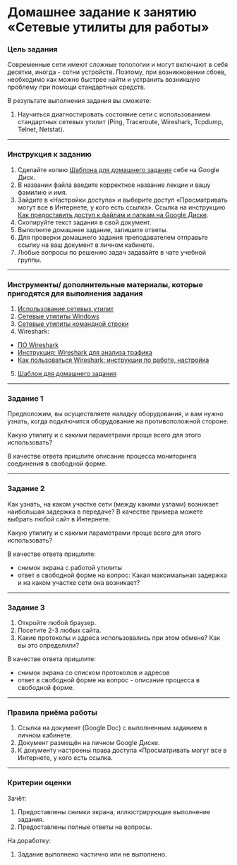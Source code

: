 # Домашнее задание к занятию «Сетевые утилиты для работы»

### Цель задания

Современные сети имеют сложные топологии и могут включают в себя десятки, иногда - сотни устройств.  Поэтому, при возникновении сбоев, необходимо как можно быстрее найти и устранить возникшую проблему при помощи стандартных средств.

В результате выполнения задания вы сможете:

1. Научиться диагностировать состояние сети с использованием стандартных сетевых утилит (Ping, Traceroute, Wireshark, Tcpdump, Telnet, Netstat).

------


### Инструкция к заданию

1. Сделайте копию [Шаблона для домашнего задания](https://docs.google.com/document/d/1fYc_M9YNf0Mb3_BVJeG51A3h1Tvnrh1Ms3Bgaimbvy8/edit?usp=sharing) себе на Google Диск.
2. В названии файла введите корректное название лекции и вашу фамилию и имя.
3. Зайдите в «Настройки доступа» и выберите доступ «Просматривать могут все в Интернете, у кого есть ссылка». Ссылка на инструкцию [Как предоставить доступ к файлам и папкам на Google Диске](https://support.google.com/docs/answer/2494822?hl=ru&co=GENIE.Platform%3DDesktop).
4. Скопируйте текст задания в свой документ.
5. Выполните домашнее задание, запишите ответы.
6. Для проверки домашнего задания преподавателем отправьте ссылку на ваш документ в личном кабинете.
7. Любые вопросы по решению задач задавайте в чате учебной группы.

------

### Инструменты/ дополнительные материалы, которые пригодятся для выполнения задания

1. [Использование сетевых утилит](https://ab57.ru/netcmd.html)
2. [Сетевые утилиты Windows](http://stilus-doctus.narod.ru/netutil.html)
3. [Сетевые утилиты командной строки](https://tech-geek.ru/network-command-line-utilities/)
4. Wireshark:
- [ПО Wireshark](https://www.wireshark.org/download.html)
- [Инструкция: Wireshark для анализа трафика](https://losst.ru/kak-polzovatsya-wireshark-dlya-analiza-trafika)
- [Как пользоваться Wireshark: инструкции по работе, настройка](https://networkguru.ru/wireshark/)
5. [Шаблон для домашнего задания](https://docs.google.com/document/d/1fYc_M9YNf0Mb3_BVJeG51A3h1Tvnrh1Ms3Bgaimbvy8/edit?usp=sharing)

------


### Задание 1

Предположим, вы осуществляете наладку оборудования, и вам нужно узнать, когда подключится оборудование на противоположной стороне. 

Какую утилиту и с какими параметрами проще всего для этого использовать?

В качестве ответа пришлите описание процесса мониторинга соединения в свободной форме.

------

### Задание 2

Как узнать, на каком участке сети (между какими узлами) возникает наибольшая задержка в передаче? В качестве примера можете выбрать любой сайт в Интернете.

Какую утилиту и с какими параметрами проще всего для этого использовать?

В качестве ответа пришлите:

- снимок экрана с работой утилиты
- ответ в свободной форме на вопрос: Какая максимальная задержка и на каком участке сети она возникает?

------

### Задание 3

1. Откройте любой браузер.
2. Посетите 2-3 любых сайта.
3. Какие протоколы и адреса использовались при этом обмене? Как вы это определили?

В качестве ответа пришлите:

- снимок экрана со списком протоколов и адресов
- ответ в свободной форме на вопрос - описание процесса в свободной форме.

------

### Правила приёма работы

1. Ссылка на документ (Google Doc) с выполненным заданием в личном кабинете.
2. Документ размещён на личном Google Диске.
3. К документу настроены права доступа «Просматривать могут все в Интернете, у кого есть ссылка.

------

### Критерии оценки

Зачёт:

1. Предоставлены снимки экрана, иллюстрирующие выполнение задания.
2. Предоставлены полные ответы на вопросы.

На доработку:

1. Задание выполнено частично или не выполнено.
